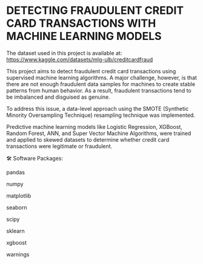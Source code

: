 # DETECTING FRAUDULENT CREDIT CARD TRANSACTIONS WITH MACHINE LEARNING MODELS

The dataset used in this project is available at: https://www.kaggle.com/datasets/mlg-ulb/creditcardfraud


This project aims to detect fraudulent credit card transactions using supervised machine learning algorithms.
A major challenge, however, is that there are not enough fraudulent data samples for machines to create stable patterns from human behavior. As a result, fraudulent transactions tend to be imbalanced and disguised as genuine.


To address this issue, a data-level approach using the SMOTE (Synthetic Minority Oversampling Technique) resampling technique was implemented.


Predictive machine learning models like Logistic Regression, XGBoost, Random Forest, ANN, and Super Vector Machine Algorithms, were trained and applied to skewed datasets to determine whether credit card transactions were legitimate or fraudulent.


🛠️ Software Packages:


pandas


numpy


matplotlib


seaborn


scipy


sklearn


xgboost





warnings

